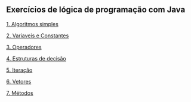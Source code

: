 ## Exercícios de lógica de programação com Java


<a href="https://github.com/santosandressa/logica-java/tree/main/java-logica/src/algoritmos">1. Algoritmos simples</a>


<a href="https://github.com/santosandressa/logica-java/tree/main/java-logica/src/variaveiseconstantes">2. Variaveis e Constantes</a>


<a href="">3. Operadores</a>


<a href="">4. Estruturas de decisão</a>


<a href="">5. Iteração</a>


<a href="">6. Vetores</a>


<a href="">7. Métodos</a>
